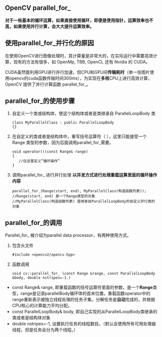 ## OpenCV parallel_for_
__对于一些基本的循环运算，如果直接使用循环，即便是使用指针，运算效率也不高，如果使用并行计算，会大大提升运算效率。__

## 使用parallel_for_并行化的原因
在使用OpenCV进行图像处理时，其计算量是非常大的，在实际运行中需要高效计算，现有的方法有很多，如 OpenMp, TBB, OpenCL 还有 Nvidia 的 CUDA。  

CUDA虽然能利用GPU进行并行加速，但CPU和GPU间**传输耗时**（单一张图片使用opencv的cuda函数传输时间300ms），为实现在**多核**CPU上进行高效计算，OpenCV 提供了并行计算函数 parallel_for_。


## parallel_for_的使用步骤
1. 自定义一个类或结构体，使这个结构体或者是类继承自 ParallelLoopBody 类
   ```
   class MyParallelClass : public ParallelLoopBody
   {}
   ```
1. 在自定义的类或者是结构体中，重写括号运算符（ ），这里只能接受一个 Range 类型的参数，因为后面调用parallel_for_需要。
   ```
   void operator()(const Range& range)
   {
      //在这里定义“循环操作”
   }
   ```

1. 调用parallel_for_ 进行并行处理
   **以并发方式进行处理重载运算里面的循环操作内容**
   ```
   parallel_for_(Range(start, end), MyParallelClass(构造函数列表));
   //Range(start, end) 是一个Range类型的对象
   //MyParallelClass(构造函数列表) 是继承自ParallelLoopBody的自定义并行类的对象
   ```

## parallel_for_的调用
Parallel_for_ 被介绍为parallel data processor，有两种使用方式。
1. 包含头文件
   ```
   #include <opencv2/opencv.hpp>
   ```
2. 函数调用
   
   ```
   void cv::parallel_for_ (const Range &range, const ParallelLoopBody &body, double nstripes=-1.)
   ```


* const Range& range,  即重载函数的括号运算符里面的参数，是一个**Range**类型，range是记录parallelBody循环体的首末位置。重载函数operator中的range重新表示被独立线程处理的任务子集。分解任务是**自动**完成的，并根据CPU核心的计算能力平均分配。
* const ParallelLoopBody& body,  即自己实现的从ParallelLoopBody类继承的类或者是结构体对象
* double nstripes=-1, 设置执行任务的线程数目。（默认会使用所有可用处理器线程，但是任务会分为两个线程。）

